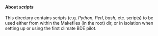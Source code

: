 #### About *scripts*
This directory contains scripts (e.g. *Python*, *Perl*, *bash*, etc. scripts) to be used either from within the Makefiles (in the root) dir, or in isolation when setting up or using the first climate BDE pilot.
